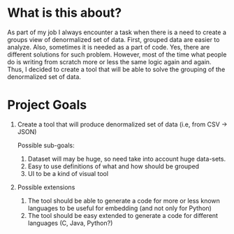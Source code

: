 # What is this about?

As part of my job I always encounter a task when there is a need to create a groups view of denormalized
set of data. First, grouped data are easier to analyze. Also, sometimes it is needed as a part of code.
Yes, there are different solutions for such problem. However, most of the time what people do is writing
from scratch more or less the same logic again and again. Thus, I decided to create a tool that will be
able to solve the grouping of the denormalized set of data.

# Project Goals

1. Create a tool that will produce denormalized set of data (i.e, from CSV -> JSON)

   Possible sub-goals:

   1. Dataset will may be huge, so need take into account huge data-sets.
   2. Easy to use definitions of what and how should be grouped
   3. UI to be a kind of visual tool

2. Possible extensions

   1. The tool should be able to generate a code for more or less known languages to be useful for embedding (and
      not only for Python)
   2. The tool should be easy extended to generate a code for different languages (C, Java, Python?)
